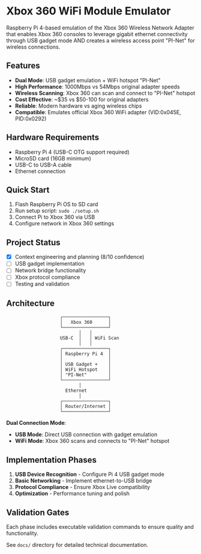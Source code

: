 # Xbox 360 WiFi Module Emulator

Raspberry Pi 4-based emulation of the Xbox 360 Wireless Network Adapter that enables Xbox 360 consoles to leverage gigabit ethernet connectivity through USB gadget mode AND creates a wireless access point "PI-Net" for wireless connections.

## Features

- **Dual Mode**: USB gadget emulation + WiFi hotspot "PI-Net" 
- **High Performance**: 1000Mbps vs 54Mbps original adapter speeds
- **Wireless Scanning**: Xbox 360 can scan and connect to "PI-Net" hotspot
- **Cost Effective**: ~$35 vs $50-100 for original adapters  
- **Reliable**: Modern hardware vs aging wireless chips
- **Compatible**: Emulates official Xbox 360 WiFi adapter (VID:0x045E, PID:0x0292)

## Hardware Requirements

- Raspberry Pi 4 (USB-C OTG support required)
- MicroSD card (16GB minimum)
- USB-C to USB-A cable
- Ethernet connection

## Quick Start

1. Flash Raspberry Pi OS to SD card
2. Run setup script: `sudo ./setup.sh`
3. Connect Pi to Xbox 360 via USB
4. Configure network in Xbox 360 settings

## Project Status

- [x] Context engineering and planning (8/10 confidence)
- [ ] USB gadget implementation
- [ ] Network bridge functionality
- [ ] Xbox protocol compliance
- [ ] Testing and validation

## Architecture

```
                    ┌─────────────────┐
                    │   Xbox 360      │
                    └─────────────────┘
                           │   │
                    USB-C  │   │ WiFi Scan
                           │   │
                    ┌─────────────────┐
                    │ Raspberry Pi 4  │
                    │                 │
                    │ USB Gadget +    │
                    │ WiFi Hotspot    │
                    │ "PI-Net"        │
                    └─────────────────┘
                           │
                      Ethernet
                           │
                    ┌─────────────────┐
                    │ Router/Internet │
                    └─────────────────┘
```

**Dual Connection Mode**:
- **USB Mode**: Direct USB connection with gadget emulation
- **WiFi Mode**: Xbox 360 scans and connects to "PI-Net" hotspot

## Implementation Phases

1. **USB Device Recognition** - Configure Pi 4 USB gadget mode
2. **Basic Networking** - Implement ethernet-to-USB bridge  
3. **Protocol Compliance** - Ensure Xbox Live compatibility
4. **Optimization** - Performance tuning and polish

## Validation Gates

Each phase includes executable validation commands to ensure quality and functionality.

See `docs/` directory for detailed technical documentation.